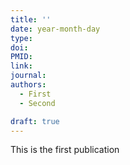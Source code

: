 ```yaml
---
title: ''
date: year-month-day
type:
doi:
PMID:
link:
journal:
authors:
  - First
  - Second

draft: true
---
```


This is the first publication
